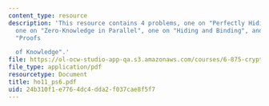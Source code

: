 ```yaml
---
content_type: resource
description: 'This resource contains 4 problems, one on "Perfectly Hiding Commitment",
  one on "Zero-Knowledge in Parallel", one on "Hiding and Binding", and the last on
  "Proofs

  of Knowledge".'
file: https://ol-ocw-studio-app-qa.s3.amazonaws.com/courses/6-875-cryptography-and-cryptanalysis-spring-2005/24b310f1e7764dc4dda2f037cae8f5f7_ho11_ps6.pdf
file_type: application/pdf
resourcetype: Document
title: ho11_ps6.pdf
uid: 24b310f1-e776-4dc4-dda2-f037cae8f5f7
---
```

